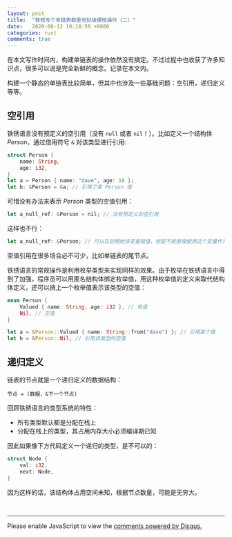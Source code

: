 ```yaml
---
layout: post
title:  "铁锈写个单链表都是地狱级硬核操作（二）"
date:   2020-08-12 10:10:56 +0800
categories: rust
comments: true
---
```


在本文写作时间内，构建单链表的操作依然没有搞定。不过过程中也收获了许多知识点，很多可以说是完全新鲜的概念。记录在本文内。

构建一个静态的单链表比较简单，但其中也涉及一些基础问题：空引用，递归定义等等。

## 空引用

铁锈语言没有预定义的空引用（没有 `null` 或者 `nil`！）。比如定义一个结构体 _Person_，通过借用符号 `&` 对该类型进行引用:
```rust
struct Person {
    name: String,
    age: i32,
}
let a = Person { name: "dave", age: 18 };
let b: &Person = &a; // 引用了某 Person 值
```

可惜没有办法来表示 _Person_ 类型的空值引用：
```rust
let a_null_ref: &Person = nil; // 没有预定义的空引用
```

这样也不行：
```rust
let a_null_ref: &Person; // 可以在后期给该变量赋值，但是不能直接使用这个变量作为空值。否则编译错误：未初始化！
```

空值引用在很多场合必不可少，比如单链表的尾节点。

铁锈语言的常规操作是利用枚举类型来实现同样的效果。由于枚举在铁锈语言中得到了加强，程序员可以用匿名结构体绑定枚举值，用这种枚举值的定义来取代结构体定义，还可以捎上一个枚举值表示该类型的空值：

```rust
enum Person {
    Valued { name: String, age: i32 }, // 有值
    Nil, // 空值
}

let a = &Person::Valued { name: String::from("dave") }; // 引用某个值
let b = &Person::Nil; // 引用该类型的空值
```

## 递归定义
链表的节点就是一个递归定义的数据结构：
```
节点 = (数据，&下一个节点)
```

回顾铁锈语言的类型系统的特性：
* 所有类型默认都是分配在栈上
* 分配在栈上的类型，其占用内存大小必须编译期已知

因此如果像下方代码定义一个递归的类型，是不可以的：
```rust
struct Node {
    val: i32,
    next: Node,
}
```

因为这样的话，该结构体占用空间未知，根据节点数量，可能是无穷大。




<br>
<hr>

<div id="disqus_thread"></div>
<script>
(function() { // DON'T EDIT BELOW THIS LINE
var d = document, s = d.createElement('script');
s.src = 'https://straightdave-github-io.disqus.com/embed.js';
s.setAttribute('data-timestamp', +new Date());
(d.head || d.body).appendChild(s);
})();
</script>
<noscript>Please enable JavaScript to view the <a href="https://disqus.com/?ref_noscript">comments powered by Disqus.</a></noscript>
